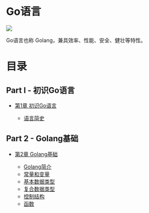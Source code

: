 # Go语言
![](https://gimg2.baidu.com/image_search/src=http%3A%2F%2Fimg-blog.csdnimg.cn%2Fimg_convert%2F7801a332cd3f7c2fe5456d1755a75025.png&refer=http%3A%2F%2Fimg-blog.csdnimg.cn&app=2002&size=f9999,10000&q=a80&n=0&g=0n&fmt=auto?sec=1663456779&t=f81701a471ee4ae987902634e5dd3d9f)


Go语言也称 Golang，兼具效率、性能、安全、健壮等特性。


# 目录

<!-- * [全书组织](Introduction.md) -->

## Part I - 初识Go语言
* [第1章 初识Go语言](./first/index.md)

    * [语言简史](./first/language.md)

## Part 2 - Golang基础   

* [第2章 Golang基础](./base/index.md)

    * [Golang简介](./base/introduce.md)
    * [常量和变量](./base/var_and_const.md)
    * [基本数据类型](./base/data_type.md)
    * [复合数据类型](./base/complex_data_type.md)
    * [控制结构](./base/control_strct.md)
    * [函数](./base/function.md)